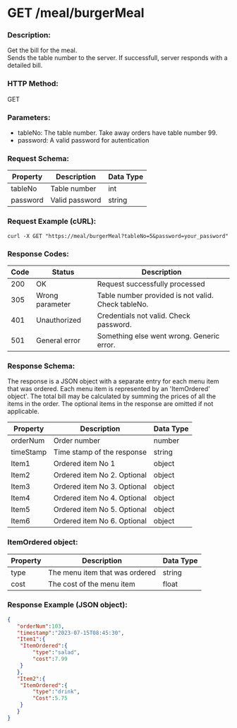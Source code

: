 # GET /meal/burgerMeal

### Description:
Get the bill for the meal.  
Sends the table number to the server. If successfull, server responds with a detailed bill. 
### HTTP Method:
GET
### Parameters:
- tableNo: The table number. Take away orders have table number 99.
- password: A valid password for autentication
### Request Schema:
| Property | Description | Data Type |
|---|---|---|
| tableNo | Table number | int |
| password | Valid password | string |
### Request Example (cURL):
```
curl -X GET "https://meal/burgerMeal?tableNo=5&password=your_password"
```
### Response Codes:
| **Code** | **Status** | **Description** |
|---|---|---|
| 200 | OK | Request successfully processed |
| 305 | Wrong parameter | Table number provided is not valid. Check tableNo. |
| 401 | Unauthorized | Credentials not valid. Check password. |
| 501 | General error | Something else went wrong. Generic error. |

### Response Schema:
The response is a JSON object with a separate entry for each menu item that was ordered. Each menu item is represented by an 'ItemOrdered' object'. The total bill may be calculated by summing the prices of all the items in the order. The optional items in the response are omitted if not applicable.

| Property | Description | Data Type |
|---|---|---|
| orderNum | Order number | number |
| timeStamp | Time stamp of the response | string |
| Item1 | Ordered item No 1 | object |
| Item2 | Ordered item No 2. Optional | object |
| Item3 | Ordered item No 3. Optional | object |
| Item4 | Ordered item No 4. Optional | object |
| Item5 | Ordered item No 5. Optional | object |
| Item6 | Ordered item No 6. Optional | object |

### ItemOrdered object:
| **Property** | **Description** | **Data Type** |
|---|---|---|
| type | The menu item that was ordered | string |
| cost | The cost of the menu item | float |

### Response Example (JSON object):
```json
{
   "orderNum":103,
   "timestamp":"2023-07-15T08:45:30",
   "Item1":{
  	"ItemOrdered":{
     	"type":"salad",
     	"cost":7.99
  	}
   },
   "Item2":{
  	"ItemOrdered":{
     	"type":"drink",
     	"Cost":5.75
  	}
   }
}
```

